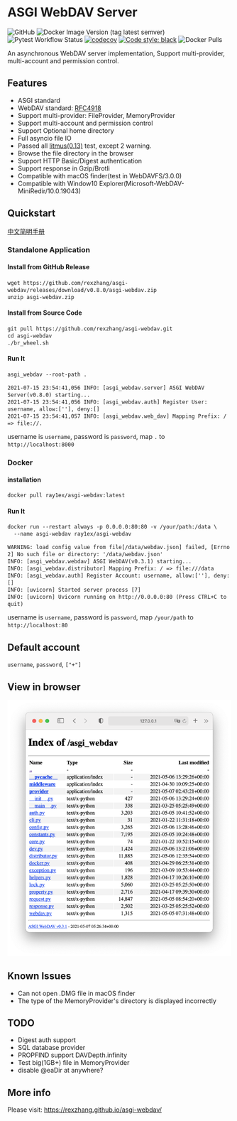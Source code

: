 # ASGI WebDAV Server

![GitHub](https://img.shields.io/github/license/rexzhang/asgi-webdav)
![Docker Image Version (tag latest semver)](https://img.shields.io/docker/v/ray1ex/asgi-webdav/latest)
![Pytest Workflow Status](https://github.com/rexzhang/asgi-webdav/actions/workflows/check-pytest.yml/badge.svg)
[![codecov](https://codecov.io/gh/rexzhang/asgi-webdav/branch/main/graph/badge.svg?token=6D961MCCWN)](https://codecov.io/gh/rexzhang/asgi-webdav)
[![Code style: black](https://img.shields.io/badge/code%20style-black-000000.svg)](https://github.com/psf/black)
![Docker Pulls](https://img.shields.io/docker/pulls/ray1ex/asgi-webdav)

An asynchronous WebDAV server implementation, Support multi-provider, multi-account and permission control.

## Features

- ASGI standard
- WebDAV standard: [RFC4918](https://www.ietf.org/rfc/rfc4918.txt)
- Support multi-provider: FileProvider, MemoryProvider
- Support multi-account and permission control
- Support Optional home directory
- Full asyncio file IO
- Passed all [litmus(0.13)](http://www.webdav.org/neon/litmus) test, except 2
  warning.
- Browse the file directory in the browser
- Support HTTP Basic/Digest authentication
- Support response in Gzip/Brotli
- Compatible with macOS finder(test in WebDAVFS/3.0.0)
- Compatible with Window10 Explorer(Microsoft-WebDAV-MiniRedir/10.0.19043)

## Quickstart
[中文简明手册](https://github.com/rexzhang/asgi-webdav/blob/main/docs/quick-start.zh.md)

### Standalone Application

#### Install from GitHub Release

```shell
wget https://github.com/rexzhang/asgi-webdav/releases/download/v0.8.0/asgi-webdav.zip
unzip asgi-webdav.zip
```

#### Install from Source Code

```shell
git pull https://github.com/rexzhang/asgi-webdav.git
cd asgi-webdav
./br_wheel.sh
```

#### Run It

```shell
asgi_webdav --root-path .
```

```text
2021-07-15 23:54:41,056 INFO: [asgi_webdav.server] ASGI WebDAV Server(v0.8.0) starting...
2021-07-15 23:54:41,056 INFO: [asgi_webdav.auth] Register User: username, allow:[''], deny:[]
2021-07-15 23:54:41,057 INFO: [asgi_webdav.web_dav] Mapping Prefix: / => file://.
```

username is `username`, password is `password`, map `.` to `http://localhost:8000`

### Docker

#### installation

```shell
docker pull ray1ex/asgi-webdav:latest
```

#### Run It

```shell
docker run --restart always -p 0.0.0.0:80:80 -v /your/path:/data \
  --name asgi-webdav ray1ex/asgi-webdav
```

```text
WARNING: load config value from file[/data/webdav.json] failed, [Errno 2] No such file or directory: '/data/webdav.json'
INFO: [asgi_webdav.webdav] ASGI WebDAV(v0.3.1) starting...
INFO: [asgi_webdav.distributor] Mapping Prefix: / => file:///data
INFO: [asgi_webdav.auth] Register Account: username, allow:[''], deny:[]
INFO: [uvicorn] Started server process [7]
INFO: [uvicorn] Uvicorn running on http://0.0.0.0:80 (Press CTRL+C to quit)
```

username is `username`, password is `password`, map `/your/path` to `http://localhost:80`

## Default account

`username`, `password`, `["+"]`

## View in browser

![](docs/web-dir-browser-screenshot.png)

## Known Issues

- Can not open .DMG file in macOS finder
- The type of the MemoryProvider's directory is displayed incorrectly

## TODO

- Digest auth support
- SQL database provider
- PROPFIND support DAVDepth.infinity
- Test big(1GB+) file in MemoryProvider
- disable @eaDir at anywhere?

## More info
Please visit: https://rexzhang.github.io/asgi-webdav/
